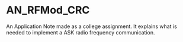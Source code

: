 # AN_RFMod_CRC
An Application Note made as a college assignment. It explains what is needed to implement a  ASK radio frequency communication.

